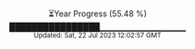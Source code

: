<p align="center">
⏳Year Progress (55.48 %) <br>
████████████████▁▁▁▁▁▁▁▁▁▁▁▁▁▁ <br>
<sub>Updated: Sat, 22 Jul 2023 12:02:57 GMT</sub>
</p>

